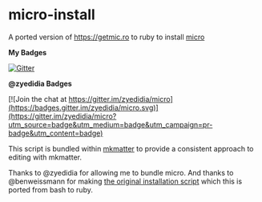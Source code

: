 # micro-install
A ported version of https://getmic.ro to ruby to install [micro](https://zyedidia/micro)

**My Badges**

[![Gitter](https://img.shields.io/gitter/room/mkmatter/micro-install.svg?style=for-the-badge)](https://gitter.im/mkmatter/micro-install?utm_source=share-link&utm_medium=link&utm_campaign=share-link)

**@zyedidia Badges**

[![Join the chat at https://gitter.im/zyedidia/micro](https://badges.gitter.im/zyedidia/micro.svg)](https://gitter.im/zyedidia/micro?utm_source=badge&utm_medium=badge&utm_campaign=pr-badge&utm_content=badge)

This script is bundled within [mkmatter](https://github.com/IotaSpencer/mkmatter) to provide a consistent approach to editing with mkmatter.

Thanks to @zyedidia for allowing me to bundle micro.
And thanks to @benweissmann for making [the original installation script](https://github.com/benweissmann/getmic.ro) which this is ported from bash to ruby.
